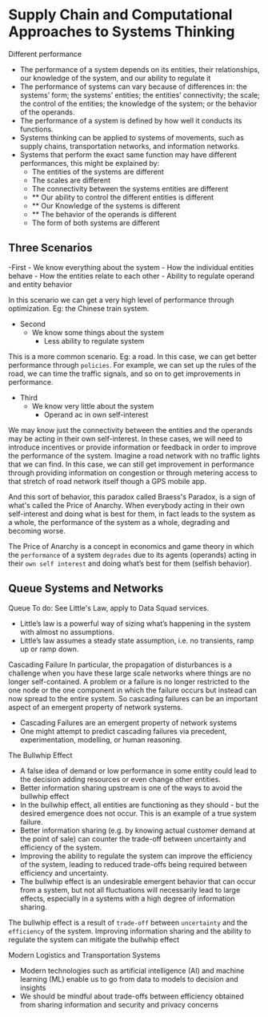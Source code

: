 # Supply Chain and Computational Approaches to Systems Thinking

Different performance


- The performance of a system depends on its entities, their relationships, our knowledge of the system, and our ability to regulate it
- The performance of systems can vary because of differences in: the systems’ form; the systems’ entities; the entities’ connectivity; the scale; the control of the entities; the knowledge of the system; or the behavior of the operands.
- The performance of a system is defined by how well it conducts its functions.
- Systems thinking can be applied to systems of movements, such as supply chains, transportation networks, and information networks.
- Systems that perform the exact same function may have different performances, this might be explained by:
    - The entities of the systems are different
    - The scales are different
    - The connectivity between the systems entities are different
    - ** Our ability to control the different entities is different
    - ** Our Knowledge of the systems is different
    - ** The behavior of the operands is different
    - The form of both systems are different

## Three Scenarios

-First
    - We know everything about the system
        - How the individual entities behave
        - How the entities relate to each other
        - Ability to regulate operand and entity behavior

In this scenario we can get a very high level of performance through optimization. Eg: the Chinese train system.

- Second
    - We know some things about the system
        - Less ability to regulate system

This is a more common scenario. Eg: a road. In this case, we can get better performance through `policies`. For example, we can set up the rules of the road, we can time the traffic signals, and so on to get improvements in performance.

- Third
    - We know very little about the system
        - Operand ac in own self-interest

We may know just the connectivity between the entities and the operands may be acting in their own self-interest. In these cases, we will need to introduce incentives or provide information or feedback in order to improve the performance of the system. Imagine a road network with no traffic lights that we can find. In this case, we can still get improvement in performance through providing information on congestion or through metering access to that stretch of road network itself though a GPS mobile app.

And this sort of behavior, this paradox called Braess's Paradox, is a sign of what's called the Price of Anarchy. When everybody acting in their own self-interest and doing what is best for them, in fact leads to the system as a whole, the performance of the system as a whole, degrading and becoming worse.

The Price of Anarchy is a concept in economics and game theory in which the `performance` of a system `degrades` due to its agents (operands) acting in their `own self interest` and doing what’s best for them (selfish behavior).

## Queue Systems and Networks

Queue
To do: See Little's Law, apply to Data Squad services.
- Little’s law is a powerful way of sizing what’s happening in the system with almost no assumptions.
- Little’s law assumes a steady state assumption, i.e. no transients, ramp up or ramp down.

Cascading Failure
In particular, the propagation of disturbances is a challenge when you have these large scale networks where things are no longer self-contained. A problem or a failure is no longer restricted to the one node or the one component in which the failure occurs but instead can now spread to the entire system. So cascading failures can be an important aspect of an emergent property of network systems.
- Cascading Failures are an emergent property of network systems
- One might attempt to predict cascading failures via precedent, experimentation, modelling, or human reasoning.

The Bullwhip Effect
- A false idea of demand or low performance in some entity could lead to the decision adding resources or even change other entities.
- Better information sharing upstream is one of the ways to avoid the bullwhip effect
- In the bullwhip effect, all entities are functioning as they should - but the desired emergence does not occur. This is an example of a true system failure.
- Better information sharing (e.g. by knowing actual customer demand at the point of sale) can counter the trade-off between uncertainty and efficiency of the system.
- Improving the ability to regulate the system can improve the efficiency of the system, leading to reduced trade-offs being required between efficiency and uncertainty.
- The bullwhip effect is an undesirable emergent behavior that can occur from a system, but not all fluctuations will necessarily lead to large effects, especially in a systems with a high degree of information sharing.

The bullwhip effect is a result of `trade-off` between `uncertainty` and the `efficiency` of the system. Improving information sharing and the ability to regulate the system can mitigate the bullwhip effect

Modern Logistics and Transportation Systems
- Modern technologies such as artificial intelligence (AI) and machine learning (ML) enable us to go from data to models to decision and insights
- We should be mindful about trade-offs between efficiency obtained from sharing information and security and privacy concerns

